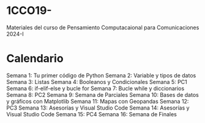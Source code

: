 # 1CCO19-
Materiales del curso de Pensamiento Computacaional para Comunicaciones 2024-I
# Calendario
Semana 1: Tu primer código de Python
Semana 2: Variable y tipos de datos
Semana 3: Listas
Semana 4: Booleanos y Condicionales
Semana 5: PC1
Semana 6: if-elif-else y bucle for
Semana 7: Bucle while y diccionarios
Semana 8: PC2
Semana 9: Semana de Parciales
Semana 10: Bases de datos y gráficos con Matplotlib
Semana 11: Mapas con Geopandas
Semana 12: PC3
Semana 13: Asesorías y Visual Studio Code
Semana 14: Asesorías y Visual Studio Code
Semana 15: PC4
Semana 16: Semana de Finales
